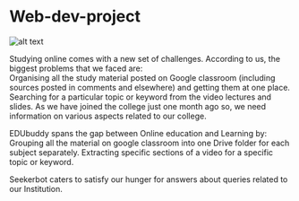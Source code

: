 # Web-dev-project
![alt text](https://raw.githubusercontent.com/Shikharhacks007/Web-dev-project/path/to/logo.png)

Studying online comes with a new set of challenges. According to us, the biggest problems that we faced are:  
Organising all the study material posted on Google classroom (including sources posted in comments and elsewhere) and getting them at one place.
Searching for a particular topic or keyword from the video lectures and slides.
As we have joined the college just one month ago so, we need information on various aspects related to our college.

EDUbuddy spans the gap between Online education and Learning by:
Grouping all the material on google classroom into one Drive folder for each subject separately.
Extracting specific sections of a video for a specific topic or keyword.

Seekerbot caters to satisfy our hunger for answers about queries related to our Institution.  

